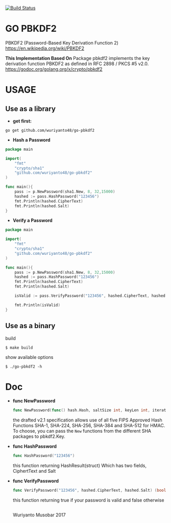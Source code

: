 [![Build Status](https://travis-ci.org/wuriyanto48/go-pbkdf2.svg?branch=master)](https://travis-ci.org/wuriyanto48/go-pbkdf2)

# GO PBKDF2

PBKDF2 (Password-Based Key Derivation Function 2) https://en.wikipedia.org/wiki/PBKDF2

**This Implementation Based On**
Package pbkdf2 implements the key derivation function PBKDF2 as defined in RFC 2898 / PKCS #5 v2.0.
https://godoc.org/golang.org/x/crypto/pbkdf2

# USAGE

## Use as a library

- **get first:**

```shell
go get github.com/wuriyanto48/go-pbkdf2
```

- **Hash a Password**
```go
package main

import(
	"fmt"
	"crypto/sha1"
	"github.com/wuriyanto48/go-pbkdf2"
)

func main(){
	pass := p.NewPassword(sha1.New, 8, 32,15000)
	hashed := pass.HashPassword("123456")
	fmt.Println(hashed.CipherText)
	fmt.Println(hashed.Salt)
}
```

- **Verify a Password**
```go
package main

import(
	"fmt"
	"crypto/sha1"
	"github.com/wuriyanto48/go-pbkdf2"
)

func main(){
	pass := p.NewPassword(sha1.New, 8, 32,15000)
	hashed := pass.HashPassword("123456")
	fmt.Println(hashed.CipherText)
	fmt.Println(hashed.Salt)

	isValid := pass.VerifyPassword("123456", hashed.CipherText, hashed.Salt)

	fmt.Println(isValid)
}
```

## Use as a binary

build
```shell
$ make build
```

show available options
```shell
$ ./go-pbkdf2 -h
```

# Doc

- **func NewPassword**
	```go
	func NewPassword(func() hash.Hash, saltSize int, keyLen int, iterations int) *Password
	```
	the drafted v2.1 specification allows use of all five FIPS Approved
	Hash Functions SHA-1, SHA-224, SHA-256, SHA-384 and SHA-512 for HMAC. To
	choose, you can pass the `New` functions from the different SHA packages to
	pbkdf2.Key.

- **func HashPassword**
	```go
	func HashPassword("123456")
	```
	this function returning HashResult(struct) Which has two fields, CiphertText and Salt

- **func VerifyPassword**
	```go
	func VerifyPassword("123456", hashed.CipherText, hashed.Salt) (bool)
	```
	this function returning true if your password is valid and false otherwise
	
	
	
	##
	
	Wuriyanto Musobar 2017
